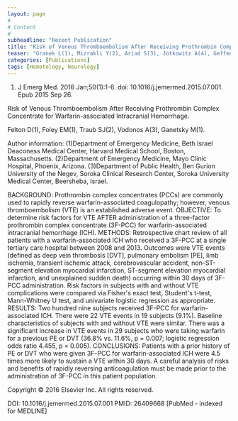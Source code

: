```yaml
---
layout: page
#
# Content
#
subheadline: "Recent Publication"
title: "Risk of Venous Thromboembolism After Receiving Prothrombin Complex Concentrate for Warfarin-associated Intracranial Hemorrhage."
teaser: "Granek L(1), Mizrakli Y(2), Ariad S(3), Jotkowitz A(4), Geffen DB(3)."
categories: [Publications]
tags: [Hemotology, Neurology]
---
```

1. J Emerg Med. 2016 Jan;50(1):1-6. doi: 10.1016/j.jemermed.2015.07.001. Epub 2015
Sep 26.

Risk of Venous Thromboembolism After Receiving Prothrombin Complex Concentrate
for Warfarin-associated Intracranial Hemorrhage.

Felton D(1), Foley EM(1), Traub SJ(2), Vodonos A(3), Ganetsky M(1).

Author information: 
(1)Department of Emergency Medicine, Beth Israel Deaconess Medical Center,
Harvard Medical School, Boston, Massachusetts. (2)Department of Emergency
Medicine, Mayo Clinic Hospital, Phoenix, Arizona. (3)Department of Public Health,
Ben Gurion University of the Negev, Soroka Clinical Research Center, Soroka
University Medical Center, Beersheba, Israel.

BACKGROUND: Prothrombin complex concentrates (PCCs) are commonly used to rapidly 
reverse warfarin-associated coagulopathy; however, venous thromboembolism (VTE)
is an established adverse event.
OBJECTIVE: To determine risk factors for VTE AFTER administration of a
three-factor prothrombin complex concentrate (3F-PCC) for warfarin-associated
intracranial hemorrhage (ICH).
METHODS: Retrospective chart review of all patients with a warfarin-associated
ICH who received a 3F-PCC at a single tertiary care hospital between 2008 and
2013. Outcomes were VTE events (defined as deep vein thrombosis [DVT], pulmonary 
embolism [PE], limb ischemia, transient ischemic attack, cerebrovascular
accident, non-ST-segment elevation myocardial infarction, ST-segment elevation
myocardial infarction, and unexplained sudden death) occurring within 30 days of 
3F-PCC administration. Risk factors in subjects with and without VTE
complications were compared via Fisher's exact test, Student's t-test,
Mann-Whitney U test, and univariate logistic regression as appropriate.
RESULTS: Two hundred nine subjects received 3F-PCC for warfarin-associated ICH.
There were 22 VTE events in 19 subjects (9.1%). Baseline characteristics of
subjects with and without VTE were similar. There was a significant increase in
VTE events in 29 subjects who were taking warfarin for a previous PE or DVT
(36.8% vs. 11.6%, p = 0.007; logistic regression odds ratio 4.455, p = 0.005).
CONCLUSIONS: Patients with a prior history of PE or DVT who were given 3F-PCC for
warfarin-associated ICH were 4.5 times more likely to sustain a VTE within
30 days. A careful analysis of risks and benefits of rapidly reversing
anticoagulation must be made prior to the administration of 3F-PCC in this
patient population.

Copyright © 2016 Elsevier Inc. All rights reserved.

DOI: 10.1016/j.jemermed.2015.07.001 
PMID: 26409668  [PubMed - indexed for MEDLINE]
